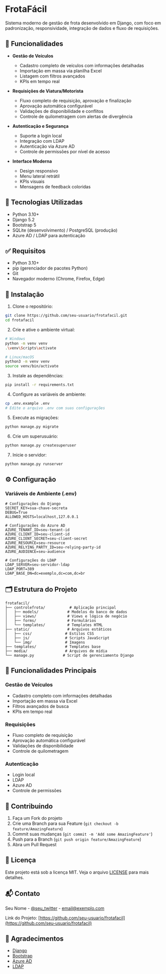 # FrotaFácil

Sistema moderno de gestão de frota desenvolvido em Django, com foco em padronização, responsividade, integração de dados e fluxo de requisições.

## 📌 Funcionalidades

- **Gestão de Veículos**
  - Cadastro completo de veículos com informações detalhadas
  - Importação em massa via planilha Excel
  - Listagem com filtros avançados
  - KPIs em tempo real

- **Requisições de Viatura/Motorista**
  - Fluxo completo de requisição, aprovação e finalização
  - Aprovação automática configurável
  - Validações de disponibilidade e conflitos
  - Controle de quilometragem com alertas de divergência

- **Autenticação e Segurança**
  - Suporte a login local
  - Integração com LDAP
  - Autenticação via Azure AD
  - Controle de permissões por nível de acesso

- **Interface Moderna**
  - Design responsivo
  - Menu lateral retrátil
  - KPIs visuais
  - Mensagens de feedback coloridas

## 🧰 Tecnologias Utilizadas

- Python 3.10+
- Django 5.2
- Bootstrap 5
- SQLite (desenvolvimento) / PostgreSQL (produção)
- Azure AD / LDAP para autenticação

## ✅ Requisitos

- Python 3.10+
- pip (gerenciador de pacotes Python)
- Git
- Navegador moderno (Chrome, Firefox, Edge)

## 🚀 Instalação

1. Clone o repositório:
```bash
git clone https://github.com/seu-usuario/frotafacil.git
cd frotafacil
```

2. Crie e ative o ambiente virtual:
```bash
# Windows
python -m venv venv
.\venv\Scripts\activate

# Linux/macOS
python3 -m venv venv
source venv/bin/activate
```

3. Instale as dependências:
```bash
pip install -r requirements.txt
```

4. Configure as variáveis de ambiente:
```bash
cp .env.example .env
# Edite o arquivo .env com suas configurações
```

5. Execute as migrações:
```bash
python manage.py migrate
```

6. Crie um superusuário:
```bash
python manage.py createsuperuser
```

7. Inicie o servidor:
```bash
python manage.py runserver
```

## ⚙️ Configuração

### Variáveis de Ambiente (.env)

```env
# Configurações do Django
SECRET_KEY=sua-chave-secreta
DEBUG=True
ALLOWED_HOSTS=localhost,127.0.0.1

# Configurações do Azure AD
AZURE_TENANT_ID=seu-tenant-id
AZURE_CLIENT_ID=seu-client-id
AZURE_CLIENT_SECRET=seu-client-secret
AZURE_RESOURCE=seu-resource
AZURE_RELYING_PARTY_ID=seu-relying-party-id
AZURE_AUDIENCE=seu-audience

# Configurações do LDAP
LDAP_SERVER=seu-servidor-ldap
LDAP_PORT=389
LDAP_BASE_DN=dc=exemplo,dc=com,dc=br
```

## 🗂 Estrutura do Projeto

```
frotafacil/
├── controlefrota/           # Aplicação principal
│   ├── models/             # Modelos do banco de dados
│   ├── views/              # Views e lógica de negócio
│   ├── forms/              # Formulários
│   └── templates/          # Templates HTML
├── static/                 # Arquivos estáticos
│   ├── css/               # Estilos CSS
│   ├── js/                # Scripts JavaScript
│   └── img/               # Imagens
├── templates/             # Templates base
├── media/                 # Arquivos de mídia
└── manage.py             # Script de gerenciamento Django
```

## 📱 Funcionalidades Principais

### Gestão de Veículos
- Cadastro completo com informações detalhadas
- Importação em massa via Excel
- Filtros avançados de busca
- KPIs em tempo real

### Requisições
- Fluxo completo de requisição
- Aprovação automática configurável
- Validações de disponibilidade
- Controle de quilometragem

### Autenticação
- Login local
- LDAP
- Azure AD
- Controle de permissões

## 🤝 Contribuindo

1. Faça um Fork do projeto
2. Crie uma Branch para sua Feature (`git checkout -b feature/AmazingFeature`)
3. Commit suas mudanças (`git commit -m 'Add some AmazingFeature'`)
4. Push para a Branch (`git push origin feature/AmazingFeature`)
5. Abra um Pull Request

## 📝 Licença

Este projeto está sob a licença MIT. Veja o arquivo [LICENSE](LICENSE) para mais detalhes.

## 📬 Contato

Seu Nome - [@seu_twitter](https://twitter.com/seu_twitter) - email@exemplo.com

Link do Projeto: [https://github.com/seu-usuario/frotafacil](https://github.com/seu-usuario/frotafacil)

## 🙏 Agradecimentos

- [Django](https://www.djangoproject.com/)
- [Bootstrap](https://getbootstrap.com/)
- [Azure AD](https://azure.microsoft.com/)
- [LDAP](https://www.openldap.org/)
